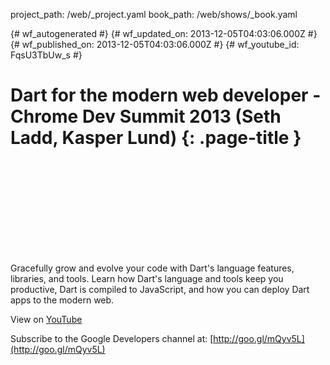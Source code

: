 project_path: /web/_project.yaml
book_path: /web/shows/_book.yaml

{# wf_autogenerated #}
{# wf_updated_on: 2013-12-05T04:03:06.000Z #}
{# wf_published_on: 2013-12-05T04:03:06.000Z #}
{# wf_youtube_id: FqsU3TbUw_s #}

# Dart for the modern web developer - Chrome Dev Summit 2013 (Seth Ladd, Kasper Lund) {: .page-title }


<div class="video-wrapper">
  <iframe class="devsite-embedded-youtube-video" data-video-id="FqsU3TbUw_s"
          data-autohide="1" data-showinfo="0" frameborder="0" allowfullscreen>
  </iframe>
</div>

Gracefully grow and evolve your code with Dart&#x27;s language features, libraries, and tools. Learn how Dart&#x27;s language and tools keep you productive, Dart is compiled to JavaScript, and how you can deploy Dart apps to the modern web.

View on [YouTube](https://youtu.be/FqsU3TbUw_s)

Subscribe to the Google Developers channel at: [http://goo.gl/mQyv5L](http://goo.gl/mQyv5L)

